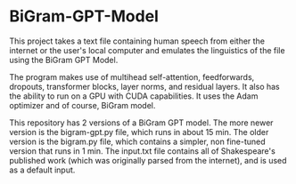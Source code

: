 # BiGram-GPT-Model

This project takes a text file containing human speech from either the internet or the user's local computer and
emulates the linguistics of the file using the BiGram GPT Model.

The program makes use of multihead self-attention, feedforwards, dropouts, transformer blocks, layer norms, and residual layers.
It also has the ability to run on a GPU with CUDA capabilities. It uses the Adam optimizer and of course, BiGram model.

This repository has 2 versions of a BiGram GPT model. The more newer version is the bigram-gpt.py file, which runs in about 15 min.
The older version is the bigram.py file, which contains a simpler, non fine-tuned version that runs in 1 min. The input.txt
file contains all of Shakespeare's published work (which was originally parsed from the internet), and is used as a default input.
